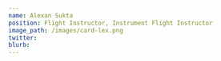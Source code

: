 ```yaml
---
name: Alexan Sukta
position: Flight Instructor, Instrument Flight Instructor
image_path: /images/card-lex.png
twitter: 
blurb: 
---
```


